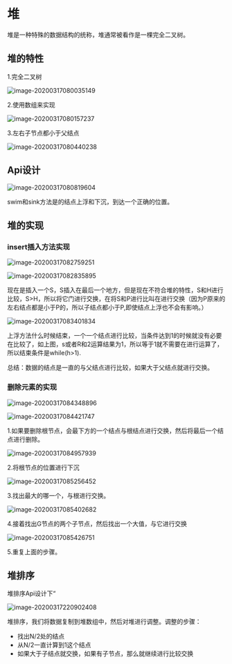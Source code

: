 # 堆

堆是一种特殊的数据结构的统称，堆通常被看作是一棵完全二叉树。

## 堆的特性

1.完全二叉树 

![image-20200317080035149](images/image-20200317080035149.png)

2.使用数组来实现

![image-20200317080157237](images/image-20200317080157237.png)

3.左右子节点都小于父结点

![image-20200317080440238](images/image-20200317080440238.png)

## Api设计

![image-20200317080819604](images/image-20200317080819604.png)

swim和sink方法是的结点上浮和下沉，到达一个正确的位置。

## 堆的实现

### insert插入方法实现

![image-20200317082759251](images/image-20200317082759251.png)

![image-20200317082835895](images/image-20200317082835895.png)

现在是插入一个S，S插入在最后一个地方，但是现在不符合堆的特性，S和H进行比较，S>H，所以将它门进行交换，在将S和P进行比叫在进行交换（因为P原来的左右结点都是小于P的，所以子结点都小于P,即使结点上浮也不会有影响。）

![image-20200317083401834](images/image-20200317083401834.png)

上浮方法什么时候结束，一个一个结点进行比较，当条件达到1的时候就没有必要在比较了，如上图，s或者R和2运算结果为1，所以等于1就不需要在进行运算了，所以结束条件是while(h>1).

总结：数据的结点是一直的与父结点进行比较，如果大于父结点就进行交换。

### 删除元素的实现

![image-20200317084348896](images/image-20200317084348896.png) 

![image-20200317084421747](images/image-20200317084421747.png)

1.如果要删除根节点，会最下方的一个结点与根结点进行交换，然后将最后一个结点进行删除。

![image-20200317084957939](images/image-20200317084957939.png)

2.将根节点的位置进行下沉

![image-20200317085256452](images/image-20200317085256452.png)

3.找出最大的哪一个，与根进行交换。 

![image-20200317085402682](images/image-20200317085402682.png)

4.接着找出G节点的两个子节点，然后找出一个大值，与它进行交换

![image-20200317085426751](images/image-20200317085426751.png)

5.重复上面的步骤。



## 堆排序

堆排序Api设计下“

![image-20200317220902408](images/image-20200317220902408.png)



堆排序，我们将数据复制到堆数组中，然后对堆进行调整。调整的步骤：

- 找出N/2处的结点
- 从N/2一直计算到1这个结点
- 如果大于子结点就交换，如果有子节点，那么就继续进行比较交换















